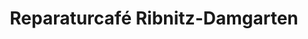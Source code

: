 ---
title: "Reparaturcafé Ribnitz-Damgarten"
url: /ribnitz-damgarten/reparaturcafe-ribnitz-damgarten/
shop: Allgemein
---